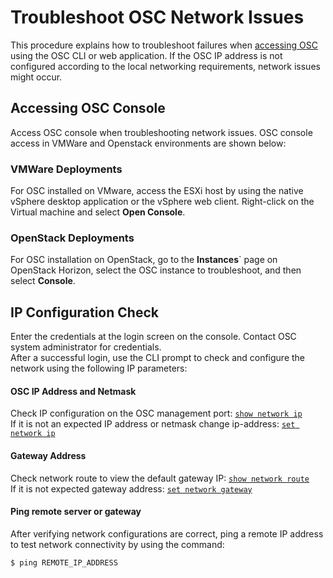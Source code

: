 # Troubleshoot OSC Network Issues  
This procedure explains how to troubleshoot failures when [accessing OSC](../../gettingstarted/accessing.md) using the OSC CLI or web application. If the OSC IP address is not configured according to the local networking requirements, network issues might occur.  
## Accessing OSC Console  
Access OSC console when troubleshooting network issues. OSC console access in VMWare and Openstack environments are shown below:

### VMWare Deployments  
For OSC installed on VMware, access the ESXi host by using the native vSphere desktop application or the vSphere web client. 
Right-click on the Virtual machine and select **Open Console**.

### OpenStack Deployments ###  
For OSC installation on OpenStack, go to the **Instances**` page on OpenStack Horizon, select the OSC instance to troubleshoot, and then select **Console**.  

## IP Configuration Check ##
Enter the credentials at the login screen on the console. Contact OSC system administrator for credentials.  
After a successful login, use the CLI prompt to check and configure the network using the following IP parameters:  

#### OSC IP Address and Netmask  
Check IP configuration on the OSC management port:   [`show network ip`](../../references/cli.md/#show-network-ip)  
If it is not an expected IP address or netmask change ip-address:  [`set network ip`](../../references/cli.md/#set-network-ip)  

#### Gateway Address  
Check network route to view the default gateway IP:  [`show network route`](../../references/cli.md/#show-network-route)  
If it is not expected gateway address: [`set network gateway`](../../references/cli.md/#set-network-gateway)  

#### Ping remote server or gateway  
After verifying network configurations are correct, ping a remote IP address to test network connectivity by using the command:  
```
$ ping REMOTE_IP_ADDRESS
```
